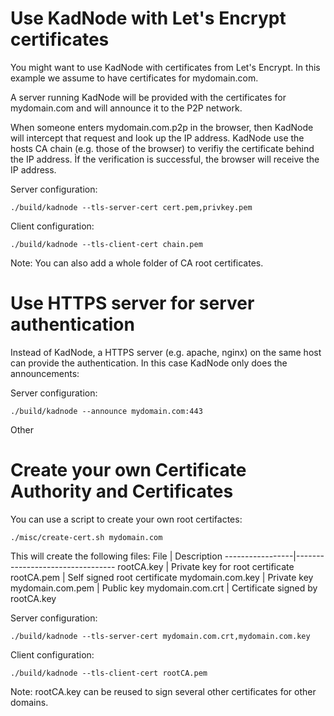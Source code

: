 # Use KadNode with Let's Encrypt certificates


You might want to use KadNode with certificates from Let's Encrypt. In this example we assume to have certificates for mydomain.com.

A server running KadNode will be provided with the certificates for mydomain.com and will announce it to the P2P network.

When someone enters mydomain.com.p2p in the browser, then KadNode will intercept that request and look up the IP address. KadNode use the hosts CA chain (e.g. those of the browser) to verifiy the certificate behind the IP address.
Ìf the verification is successful, the browser will receive the IP address.

Server configuration:
```  
./build/kadnode --tls-server-cert cert.pem,privkey.pem
```

Client configuration:
```  
./build/kadnode --tls-client-cert chain.pem
```
Note: You can also add a whole folder of CA root certificates.

# Use HTTPS server for server authentication

Instead of KadNode, a HTTPS server (e.g. apache, nginx) on the same host can provide the authentication. In this case KadNode only does the announcements:

Server configuration:
```  
./build/kadnode --announce mydomain.com:443
```

Other 

# Create your own Certificate Authority and Certificates

You can use a script to create your own root certifactes:

```
./misc/create-cert.sh mydomain.com
```

This will create the following files:
File             | Description
-----------------|---------------------------------
rootCA.key       | Private key for root certificate
rootCA.pem       | Self signed root certificate
mydomain.com.key | Private key
mydomain.com.pem | Public key
mydomain.com.crt | Certificate signed by rootCA.key

Server configuration:
```
./build/kadnode --tls-server-cert mydomain.com.crt,mydomain.com.key
```

Client configuration:
```  
./build/kadnode --tls-client-cert rootCA.pem
```

Note: rootCA.key can be reused to sign several other certificates for other domains.
